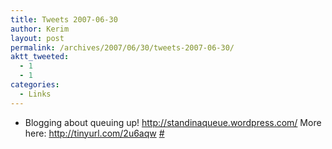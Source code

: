 ```yaml
---
title: Tweets 2007-06-30
author: Kerim
layout: post
permalink: /archives/2007/06/30/tweets-2007-06-30/
aktt_tweeted:
  - 1
  - 1
categories:
  - Links
---
```

  * Blogging about queuing up! <a href="http://standinaqueue.wordpress.com/" onclick="_gaq.push(['_trackEvent', 'outbound-article', 'http://standinaqueue.wordpress.com/', 'http://standinaqueue.wordpress.com/']);"  rel="nofollow">http://standinaqueue.wordpress.com/</a> More here: <a href="http://tinyurl.com/2u6aqw" onclick="_gaq.push(['_trackEvent', 'outbound-article', 'http://tinyurl.com/2u6aqw', 'http://tinyurl.com/2u6aqw']);"  rel="nofollow">http://tinyurl.com/2u6aqw</a> <a href="http://twitter.com/kerim/statuses/127620042" onclick="_gaq.push(['_trackEvent', 'outbound-article', 'http://twitter.com/kerim/statuses/127620042', '#']);" >#</a>

